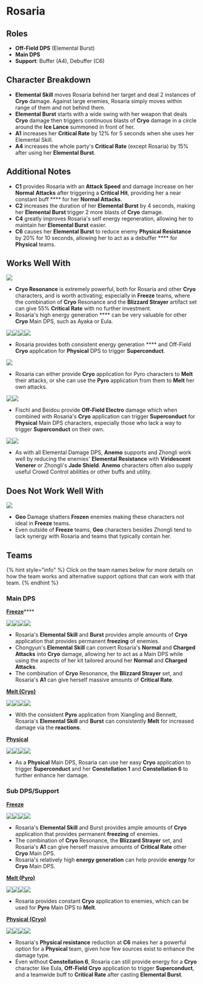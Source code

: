 # Rosaria

## Roles

* **Off-Field DPS** (Elemental Burst)
* **Main DPS**
* **Support**: Buffer (A4), Debuffer (C6)

## Character Breakdown

* **Elemental Skill** moves Rosaria behind her target and deal 2 instances of **Cryo** damage. Against large enemies, Rosaria simply moves within range of them and not behind them.
* **Elemental Burst** starts with a wide swing with her weapon that deals **Cryo** damage then triggers continuous blasts of **Cryo** damage in a circle around the **Ice Lance** summoned in front of her.
* **A1** increases her **Critical Rate** by 12% for 5 seconds when she uses her Elemental Skill.
* **A4** increases the whole party's **Critical Rate** (except Rosaria) by 15% after using her **Elemental Burst**.

## Additional Notes

* **C1** provides Rosaria with an **Attack Speed** and damage increase on her **Normal** **Attacks** after triggering a **Critical Hit**, providing her a near constant buff **** for her **Normal Attacks**.
* **C2** increases the duration of her **Elemental Burst** by 4 seconds, making her **Elemental Burst** trigger 2 more blasts of **Cryo** damage.
* **C4** greatly improves Rosaria's self energy regeneration, allowing her to maintain her **Elemental Burst** easier.
* **C6** causes her **Elemental Burst** to reduce enemy **Physical Resistance** by 20% for 10 seconds, allowing her to act as a debuffer **** for **Physical** teams.

## Works Well With

![](../../.gitbook/assets/Element\_Cryo.webp)

* **Cryo Resonance** is extremely powerful, both for Rosaria and other **Cryo** characters, and is worth activating; especially in **Freeze** teams, where the combination of **Cryo** Resonance and the **Blizzard Strayer** artifact set can give 55% **Critical Rate** with no further investment.
* Rosaria's high energy generation **** can be very valuable for other **Cryo** Main DPS, such as Ayaka or Eula.

![](../../.gitbook/assets/UI\_AvatarIcon\_Keqing.png)![](../../.gitbook/assets/UI\_AvatarIcon\_Razor.png)![](../../.gitbook/assets/UI\_AvatarIcon\_Eula.png)![](../../.gitbook/assets/UI\_AvatarIcon\_Xinyan.png)

* Rosaria provides both consistent energy generation **** and Off-Field **Cryo** application for **Physical** DPS to trigger **Superconduct**.

![](../../.gitbook/assets/Element\_Pyro.webp)

* Rosaria can either provide **Cryo** application for Pyro characters to **Melt** their attacks, or she can use the **Pyro** application from them to **Melt** her own attacks.

![](../../.gitbook/assets/UI\_AvatarIcon\_Fischl.png)![](../../.gitbook/assets/UI\_AvatarIcon\_Beidou.png)

* Fischl and Beidou provide **Off-Field Electro** damage which when combined with Rosaria's **Cryo** application can trigger **Superconduct** for **Physical** Main DPS characters, especially those who lack a way to trigger **Superconduct** on their own.

![](../../.gitbook/assets/Element\_Anemo.webp)![](../../.gitbook/assets/UI\_AvatarIcon\_Zhongli.png)

* As with all Elemental Damage DPS, **Anemo** supports and Zhongli work well by reducing the enemies' **Elemental Resistance** with **Viridescent Venerer** or Zhongli's **Jade Shield**. **Anemo** characters often also supply useful Crowd Control abilities or other buffs and utility.

## Does Not Work Well With

![](../../.gitbook/assets/Element\_Geo.webp)

* **Geo** Damage shatters **Frozen** enemies making these characters not ideal in **Freeze** teams.
* Even outside of **Freeze** teams, **Geo** characters besides Zhongli tend to lack synergy with Rosaria and teams that typically contain her.

## Teams

{% hint style="info" %}
Click on the team names below for more details on how the team works and alternative support options that can work with that team.
{% endhint %}

### Main DPS

[**Freeze**](../../teams/freeze.md)****

![](../../.gitbook/assets/UI\_AvatarIcon\_Rosaria.png)![](../../.gitbook/assets/UI\_AvatarIcon\_Xingqiu.png)![](../../.gitbook/assets/UI\_AvatarIcon\_Chongyun.png)![](../../.gitbook/assets/UI\_AvatarIcon\_Kazuha.png)

* Rosaria's **Elemental Skill** and **Burst** provides ample amounts of **Cryo** application that provides permanent **freezing** of enemies.
* Chongyun's **Elemental Skill** can convert Rosaria's **Normal** and **Charged Attacks** into **Cryo** damage, allowing her to act as a Main DPS while using the aspects of her kit tailored around her **Normal** and **Charged Attacks**.
* The combination of **Cryo** Resonance, the **Blizzard Strayer** set, and Rosaria's **A1** can give herself massive amounts of **Critical Rate**.

[**Melt (Cryo)**](../../teams/reverse-melt.md)

![](../../.gitbook/assets/UI\_AvatarIcon\_Rosaria.png)![](../../.gitbook/assets/UI\_AvatarIcon\_Xiangling.png)![](../../.gitbook/assets/UI\_AvatarIcon\_Sucrose.png)![](../../.gitbook/assets/UI\_AvatarIcon\_Bennett.png)

* With the consistent **Pyro** application from Xiangling and Bennett, Rosaria's **Elemental Skill** and **Burst** can consistently **Melt** for increased damage via the **reactions**.

[**Physical**](../../teams/physical.md)

![](../../.gitbook/assets/UI\_AvatarIcon\_Rosaria.png)![](../../.gitbook/assets/UI\_AvatarIcon\_Fischl.png)![](../../.gitbook/assets/UI\_AvatarIcon\_Beidou.png)![](../../.gitbook/assets/UI\_AvatarIcon\_Diona.png)

* As a **Physical** Main DPS, Rosaria can use her easy **Cryo** application to trigger **Superconduct** and her **Constellation 1** and **Constellation 6** to further enhance her damage.

### Sub DPS/Support

****[**Freeze**](../../teams/freeze.md)****

![](../../.gitbook/assets/UI\_AvatarIcon\_Ayaka.png)![](../../.gitbook/assets/UI\_AvatarIcon\_Mona.png)![](../../.gitbook/assets/UI\_AvatarIcon\_Rosaria.png)![](../../.gitbook/assets/UI\_AvatarIcon\_Venti.png)

* Rosaria's **Elemental Skill** and Burst provides ample amounts of **Cryo** application that provides permanent **freezing** of enemies.
* The combination of **Cryo** Resonance, the **Blizzard Strayer** set, and Rosaria's **A1** can give herself massive amounts of **Critical Rate** other **Cryo** Main DPS.
* Rosaria's relatively high **energy generation** can help provide **energy** for **Cryo** Main DPS.

[**Melt (Pyro)**](../../teams/melt.md)

![](../../.gitbook/assets/UI\_AvatarIcon\_Hutao.png)![](../../.gitbook/assets/UI\_AvatarIcon\_Rosaria.png)![](../../.gitbook/assets/UI\_AvatarIcon\_Xingqiu.png)![](../../.gitbook/assets/UI\_AvatarIcon\_Diona.png)

* Rosaria provides constant **Cryo** application to enemies, which can be used for **Pyro** Main DPS to **Melt**.

[**Physical (Cryo)**](../../teams/physical.md)

![](../../.gitbook/assets/UI\_AvatarIcon\_Eula.png)![](../../.gitbook/assets/UI\_AvatarIcon\_Fischl.png)![](../../.gitbook/assets/UI\_AvatarIcon\_Rosaria.png)![](../../.gitbook/assets/UI\_AvatarIcon\_Zhongli.png)

* Rosaria's **Physical resistance** reduction at **C6** makes her a powerful option for a **Physical** team, given how few sources exist to enhance the damage type.
* Even without **Constellation 6**, Rosaria can still provide energy for a **Cryo** character like Eula, **Off-Field Cryo** application to trigger **Superconduct**, and a teamwide buff to **Critical Rate** after casting **Elemental Burst**.
